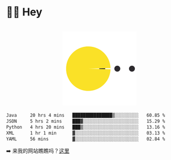 
# 👋🏻 Hey
<div align="center">
	<br>
	<img src="https://raw.githubusercontent.com/Aniket965/Aniket965/master/pacman.svg?sanitize=true" width="200" height="200">
	<br>
</div>

<!--START_SECTION:waka-->
```text
Java     20 hrs 4 mins   ███████████████▒░░░░░░░░░   60.85 % 
JSON     5 hrs 2 mins    ███▓░░░░░░░░░░░░░░░░░░░░░   15.29 % 
Python   4 hrs 20 mins   ███▒░░░░░░░░░░░░░░░░░░░░░   13.16 % 
XML      1 hr 1 min      ▓░░░░░░░░░░░░░░░░░░░░░░░░   03.13 % 
YAML     56 mins         ▓░░░░░░░░░░░░░░░░░░░░░░░░   02.84 % 
```
<!--END_SECTION:waka-->

 ➡️  来我的网站瞧瞧吗？[这里](https://www.shaolongfei.com)
